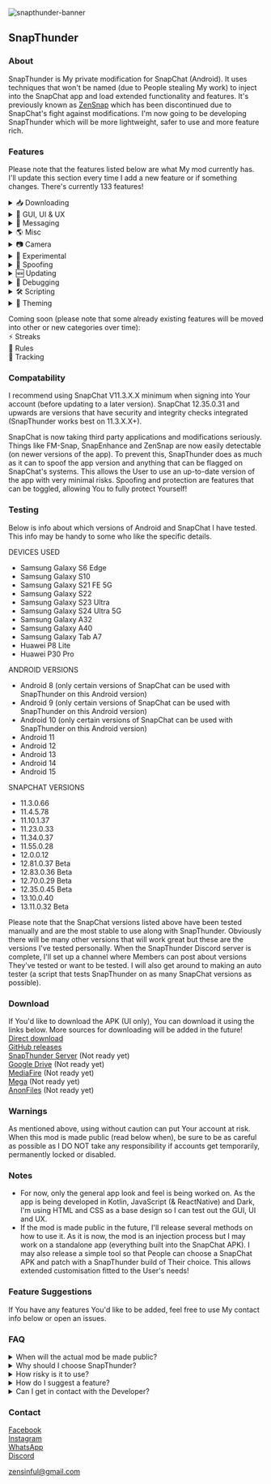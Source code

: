 ![snapthunder-banner](https://github.com/user-attachments/assets/f607a584-48cc-4b31-ab8c-17e34fd3c6f1)
## SnapThunder

### About
SnapThunder is My private modification for SnapChat (Android). It uses techniques that won't be named (due to People stealing My work) to inject into the SnapChat app and load extended functionality and features. It's previously known as [ZenSnap](https://github.com/SinfulZen/ZenSnap) which has been discontinued due to SnapChat's fight against modifications. I'm now going to be developing SnapThunder which will be more lightweight, safer to use and more feature rich.  

### Features  
Please note that the features listed below are what My mod currently has. I'll update this section every time I add a new feature or if something changes. There's currently 133 features!  

<details closed>
  <summary>📥 Downloading</summary>
   
  - `Media Downloading (Auto)`
  - `Self Media Download (Prevention)`
  - `Media Overlay Merging`
  - `Forced Image Format`
  - `Forced Voice Note Format`
  - `Profile Picture Download Button`
  - `Download Button (Opera)`
  - `Context Menu (Chat Downloading)`
  - `Media Logging`
  - `Custom Path Formatting` 
</details>

<details closed>
  <summary>🔌 GUI, UI & UX</summary>
  
  - `Friend Feed Menu Buttons` 
  - `Amoled Dark Mode`
  - `Friend Feed Message Preview` 
  - `Snap Preview`
  - `Bootstrap Override (Default Home Tab & Persistent App Appearance)`
  - `Enhanced Friend Map NameTags`
  - `Prevent Message Scrolling`
  - `Streak Expiration Info`
  - `Hide Friend Feed (Entry)`
  - `Hide Streak Restore Popups`
  - `Hide Quick Add (Friend Feed)`
  - `Hide Story Section` 
  - `Hide UI Components (Voice Record button, Call Buttons, etc)`
  - `Media Quick Info (Opera)`
  - `Old Bitmoji Selfie` 
  - `Disable SpotLight` 
  - `Hide SnapThunder Shortcut (Icon)`
  - `Vertical Story Viewer` 
  - `Message Indicators` 
  - `Stealth Mode Indicator` 
  - `Text Editing Override`
</details>  

<details closed>
  <summary>💬 Messaging</summary>
  
  - `Screenshot Detection Bypass` 
  - `Anonymous Story Viewing`
  - `Disable Story Rewatch Indicator`
  - `Hide "Peek-a-Peek"`
  - `Hide Bitmoji Presence` 
  - `Hide Typing Notifications` 
  - `Unlimited Snap Viewing`
  - `Auto Mark As Read` 
  - `Loop Media PlayBack`
  - `Disable Replay In Friend Feed`
  - `Half Swipe Notifier`
  - `Message Previewing`
  - `Call Confirmation`
  - `Message Auto Saving` 
  - `Prevent Notification Sending`
  - `Friend Actions Notifier`
  - `Enhanced Notifications` 
  - `Notifications Blacklist`
  - `Message Logging`
  - `Gallery Media Override`
  - `Media Metadata (Stripping)`
  - `Message Retention Policy (Bypass)`
  - `Message Action Restrictions (Bypass)`
  - `Remove Locked Group Status` 
 </details>

<details closed>
  <summary>🌎 Misc</summary>
 
  - `Enhanced Location`
  - `Location Update Suspending`
  - `Snapchat Plus` 
  - `Disable Confirmation Dialogs`
  - `Disable Metrics & Analytics`
  - `Disable Story Sections`
  - `Remove Ads`
  - `Disable Permission Requests`
  - `Disable Memories Snap Feed`
  - `Show Spotlight Comments Usernames` 
  - `Video Length Restriction (Bypass)`
  - `Default Video Playback Rate`
  - `Video Playback Rate (Slider)`
  - `Disable GMS Dialogs`
  - `Upload Source Quality (Forced)`
  - `Default Volume Controls (Forced)`
  - `Hide Active Music Status`
  - `Disable Snap Splitting`
</details>

<details closed>
  <summary>📷 Camera</summary>
  
  - `Disable Camera`
  - `Immersive Preview`
  - `Black Photos` 
  - `Custom Frame Rate  (Front & Back)`
  - `HEVC Recording`
  - `Camera Source Encoding (Forced)`
  - `Override Resolution (Front & Back)`
</details> 

<details closed>
  <summary>🧪 Experimental</summary>
  
  - `Session Events`
  - `Device Spoofing`
  - `Local Message Conversion`
  - `Enhanced Chat Action Menu`
  - `Media File Picker`
  - `Story Logging`
  - `Call Recording`
  - `Account Switcher`
  - `Message Editing` 
  - `App Passcode`
  - `Infinite Story Boosting`
  - `My Eyes Only Passcode (Bypass)`
  - `Disable SnapScore Delays`
  - `End-to-End Encryption`
  - `Beta Snapchat Plus Features`
  - `Custom Streaks Expiration (Formatting)`
  - `Friend Adding (Source Spoof)`
  - `Prevent Forced Logout`
</details>  

<details closed>
  <summary>🧿 Spoofing</summary>
   
  - `SnapChat Version`
  - `GMS Version`
  - `Installer Package Name`
  - `Device FingerPrint`
  - `Android ID`
  - `VPN Detection Prevention`
  - `Mock Location Detection Prevention`
  - `Randomize Persistent Device Token`
  - `Spoof IP Address`
  - `Spoof MAC Address`
  - `Spoof OS Status`
</details>

<details closed>
  <summary>🆕 Updating</summary>
   
  - `SnapChat Updates`
  - `SnapThunder Updates`
  - `Application Builds`
  - `App Debugging`

</details>

<details closed>
  <summary>🐞 Debugging</summary>
   
  - `Debug Logs`
  - `Logging`
  - `Config Management`
  - `Feature Loading`
  - `Auto Mapping`
  - `Security Implementations`

</details>

<details closed>
  <summary>🛠️ Scripting</summary>
   
  - `Script Store`
  - `Script Creator`
  - `Your Scripts`
  - `Upload To GitHub`
  - `Backup Scripts`
  - `Wipe Script Data`

</details>

<details closed>
  <summary>🎨 Theming</summary>
   
  - `Theme Store`
  - `Theme Creator`
  - `Default Themes`
  - `Experimental Theming`
  - `Your Themes`
  - `Upload To GitHub`
  - `Backup Themes`
  - `Wipe Theme Data`

</details>

Coming soon (please note that some already existing features will be moved into other or new categories over time):  
⚡ Streaks  
📜 Rules  
🎯 Tracking    

### Compatability
I recommend using SnapChat V11.3.X.X minimum when signing into Your account (before updating to a later version). SnapChat 12.35.0.31 and upwards are versions that have security and integrity checks integrated (SnapThunder works best on 11.3.X.X+).  

SnapChat is now taking third party applications and modifications seriously. Things like FM-Snap, SnapEnhance and ZenSnap are now easily detectable (on newer versions of the app). To prevent this, SnapThunder does as much as it can to spoof the app version and anything that can be flagged on SnapChat's systems. This allows the User to use an up-to-date version of the app with very minimal risks. Spoofing and protection are features that can be toggled, allowing You to fully protect Yourself!  

### Testing
Below is info about which versions of Android and SnapChat I have tested. This info may be handy to some who like the specific details.  

DEVICES USED  
- Samsung Galaxy S6 Edge  
- Samsung Galaxy S10  
- Samsung Galaxy S21 FE 5G  
- Samsung Galaxy S22  
- Samsung Galaxy S23 Ultra  
- Samsung Galaxy S24 Ultra 5G  
- Samsung Galaxy A32  
- Samsung Galaxy A40  
- Samsung Galaxy Tab A7  
- Huawei P8 Lite  
- Huawei P30 Pro  

ANDROID VERSIONS  
- Android 8 (only certain versions of SnapChat can be used with SnapThunder on this Android version)  
- Android 9 (only certain versions of SnapChat can be used with SnapThunder on this Android version)  
- Android 10 (only certain versions of SnapChat can be used with SnapThunder on this Android version)  
- Android 11  
- Android 12  
- Android 13  
- Android 14  
- Android 15

SNAPCHAT VERSIONS  
- 11.3.0.66  
- 11.4.5.78  
- 11.10.1.37  
- 11.23.0.33  
- 11.34.0.37  
- 11.55.0.28  
- 12.0.0.12  
- 12.81.0.37 Beta  
- 12.83.0.36 Beta  
- 12.70.0.29 Beta  
- 12.35.0.45 Beta  
- 13.10.0.40  
- 13.11.0.32 Beta

Please note that the SnapChat versions listed above have been tested manually and are the most stable to use along with SnapThunder. Obviously there will be many other versions that will work great but these are the versions I've tested personally. When the SnapThunder Discord server is complete, I'll set up a channel where Members can post about versions They've tested or want to be tested. I will also get around to making an auto tester (a script that tests SnapThunder on as many SnapChat versions as possible).  

### Download
If You'd like to download the APK (UI only), You can download it using the links below. More sources for downloading will be added in the future!  
[Direct download](https://github.com/SinfulZen/SnapThunder/releases/download/1.0.0/SnapThunder-UI.apk)  
[GitHub releases](https://github.com/SinfulZen/SnapThunder/releases/tag/1.0.0)  
[SnapThunder Server](https://google.com/404) (Not ready yet)  
[Google Drive](https://google.com/404) (Not ready yet)  
[MediaFire](https://google.com/404) (Not ready yet)  
[Mega](https://google.com/404) (Not ready yet)  
[AnonFiles](https://google.com/404) (Not ready yet)  

### Warnings
As mentioned above, using without caution can put Your account at risk. When this mod is made public (read below when), be sure to be as careful as possible as I DO NOT take any responsibility if accounts get temporarily, permanently locked or disabled.  

### Notes
- For now, only the general app look and feel is being worked on. As the app is being developed in Kotlin, JavaScript (& ReactNative) and Dark, I'm using HTML and CSS as a base design so I can test out the GUI, UI and UX.
- If the mod is made public in the future, I'll release several methods on how to use it. As it is now, the mod is an injection process but I may work on a standalone app (everything built into the SnapChat APK). I may also release a simple tool so that People can choose a SnapChat APK and patch with a SnapThunder build of Their choice. This allows extended customisation fitted to the User's needs!

### Feature Suggestions
If You have any features You'd like to be added, feel free to use My contact info below or open an issues.  

### FAQ  
<details closed>
  <summary>When will the actual mod be made public?</summary>
   
`It depends on how much attention the project gets. There's no point in releasing something if People aren't interested in it.`

</details>

<details closed>
  <summary>Why should I choose SnapThunder?</summary>
   
`That's a great question! For those who use SnapEnhance, SnapThunder is quite similar but is more lightweight, feature rich and safer to use.`

</details>

<details closed>
  <summary>How risky is it to use?</summary>
   
`SnapChat is now taking a stand against 3rd party installments and modifications. SnapThunder ensures that Your account won't be flagged. Of course it's not 100% fool-proof but I'd say 99% is good enough!`

</details>

<details closed>
  <summary>How do I suggest a feature?</summary>
   
`By getting in contact using the info at the bottom of the description or opening an issue.`

</details>

<details closed>
  <summary>Can I get in contact with the Developer?</summary>
   
`Of course You can! As mentioned above, use the contact info below or open an issue to get My attention and I'll reply ASAP. I will eventually create a Discord server and a Telegram group for My other Android mods.`

</details>

### Contact
[Facebook](https://facebook.com/sinful.zen)  
[Instagram](https://instagram.com/zen.sinful)  
[WhatsApp](https://wa.me/07551349188)  
[Discord](https://discord.com/users/785812234667556877)  

[zensinful@gmail.com](https://gmail.com)  
